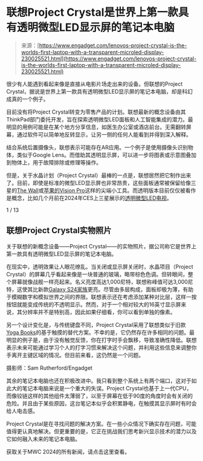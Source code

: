 <!--yml

category: 未分类

date: 2024-05-29 13:25:52

-->

# 联想Project Crystal是世界上第一款具有透明微型LED显示屏的笔记本电脑

> 来源：[https://www.engadget.com/lenovos-project-crystal-is-the-worlds-first-laptop-with-a-transparent-microled-display-230025521.html](https://www.engadget.com/lenovos-project-crystal-is-the-worlds-first-laptop-with-a-transparent-microled-display-230025521.html)

很少有人能遇到看起来像是直接从电影片场走出来的设备。但联想的Project Crystal，据说是世界上第一款具有透明微型LED显示屏的笔记本电脑，却是科幻成真的一个例子。

目前没有将Project Crystal转变为零售产品的计划。联想最新的概念设备由其ThinkPad部门委托开发，旨在探索透明微型LED面板和人工智能集成的潜力。最明显的用例可能是在某个地方分享信息，如医生办公室或酒店前台。无需翻转屏幕，通过软件可以简单地反转显示，让另一侧的任何人能看到并得到深入解释。

结合系统后置摄像头，联想表示可能存在AR应用。一个例子是使用摄像头识别物体，类似于Google Lens。而借助其透明显示屏，可以进一步将图表或示意图叠加到物体上，用于故障排除或修理等操作。

但是，关于水晶计划（Project Crystal）最棒的一点是，联想居然把它制作出来了。目前，即使是标准的微型LED显示屏也非常昂贵，这些面板通常被保留给像三星的[The Wall](https://www.engadget.com/samsung-the-wall-virtual-movie-studio-121524064.html)或[苹果的Vision Pro](https://www.engadget.com/apple-vision-pro-review-beta-testing-the-future-201430272.html)这样的尖端小工具。而透明版本目前仅仅被看作是概念，比如几个月前在2024年CES上三星展示的[透明微型LED电视](https://www.engadget.com/samsung-debuts-the-worlds-first-transparent-microled-screen-at-ces-2024-042634398.html)。

1 / 13

## 联想Project Crystal实物照片

关于联想的新概念设备——Project Crystal——的实物照片，据公司称它是世界上第一款具有透明微型LED显示屏的笔记本电脑。

在现实中，透明效果让人眼花缭乱。当关闭或显示屏关闭时，水晶项目（Project Crystal）的屏幕几乎看起来像是一块普通的玻璃，略带棕色色调。但转眼间，整个屏幕就像战舰一样亮起来。名义亮度高达1,000尼特，联想称峰值可达3,000尼特，这使其比新款[Galaxy S24家族](https://www.engadget.com/galaxy-s24-ultra-review-samsungs-ai-reinforcements-have-arrived-specs-price-191508062.html)更亮。尽管由多层构成，面板却极为薄，有助于模糊数字和模拟世界之间的界限。联想表示还在考虑添加某种对比层，这样一按按钮就能变成传统的不透明显示。然而，对于一个相对较大的16英寸显示屏来说，其分辨率并不是特别高，因此如果仔细看，你可以看到单独的像素。

另一个设计变化是，与传统键盘不同，Project Crystal采用了联想类似于旧款[Yoga Books](https://www.engadget.com/2018-10-25-lenovo-yoga-book-c930-review-an-expensive-experiment.html)的基于触摸的替代方案。不幸的是，它仍然存在许多相同的问题。最明显的例子是，由于没有触觉反馈，你在打字时手会飘移，导致准确性降低。联想表示未来可能通过学习个人的打字习惯来解决这个问题，并利用这些信息来调整你手离开主键区域的情况。但目前来看，这仍然是一个问题。

摄影师：Sam Rutherford/Engadget

其余的笔记本电脑也还在积极改进中。我只看到整个系统上有两个端口，这对于如此大的笔记本电脑来说是一个重大的失误。Project Crystal也基于上一代CPU，而像铰链这样的其他组件太薄弱了，以至于屏幕在低于90度的角度时会有关闭的危险。并且由于某些原因，这台笔记本似乎会积累静电，在触摸其显示屏时有时会给人电击感。

Project Crystal是在寻找问题的解决方案。在一些小众情况下确实存在问题，可能值得更认真地解决。但更重要的是，它正在挑战我们思考新兴显示技术的潜力以及它如何融入未来的笔记本电脑。

获取关于MWC 2024的所有新闻，请点击这里查看。
